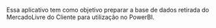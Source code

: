 Essa aplicativo tem como objetivo preparar a base de dados retirada do MercadoLivre do Cliente para utilização no PowerBI. 
